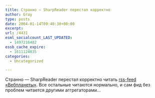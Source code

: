 ```yaml
---
title: Странно — SharpReader перестал корректно
author: Gray
type: posts
date: 2004-01-14T09:40:38+00:00
excerpt:
url: /4431
esml_socialcount_LAST_UPDATED:
  - 1497216482
essb_cache_expire:
  - 1611124835
categories:
  - Uncategorized

---
```








Странно &#8212; SharpReader перестал корректно читать <a href="http://www.webplanet.ru/export/yandex.txt" target="_blank">rss-feed &#171;Вебпланеты&#187;</a>. Все остальные читаются нормально, и сам фид без проблем читается другими аггрегаторами&#8230;